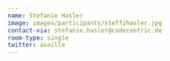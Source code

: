 ```yaml
---
name: Stefanie Hasler
image: images/participants/steffihasler.jpg
contact-via: stefanie.hasler@codecentric.de
room-type: single
twitter: availle
---
```


